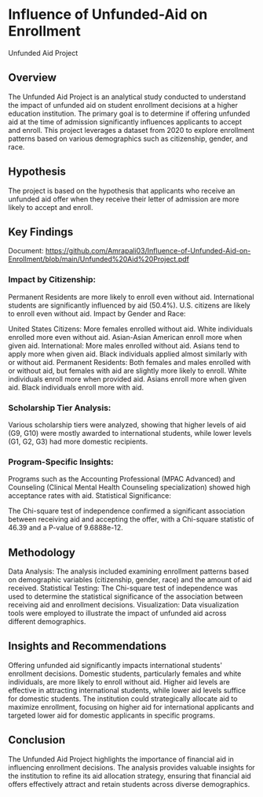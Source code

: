 # Influence of Unfunded-Aid on Enrollment


Unfunded Aid Project
## Overview
The Unfunded Aid Project is an analytical study conducted to understand the impact of unfunded aid on student enrollment decisions at a higher education institution. The primary goal is to determine if offering unfunded aid at the time of admission significantly influences applicants to accept and enroll. This project leverages a dataset from 2020 to explore enrollment patterns based on various demographics such as citizenship, gender, and race.

## Hypothesis
The project is based on the hypothesis that applicants who receive an unfunded aid offer when they receive their letter of admission are more likely to accept and enroll.

## Key Findings
Document: https://github.com/Amrapali03/Influence-of-Unfunded-Aid-on-Enrollment/blob/main/Unfunded%20Aid%20Project.pdf
### Impact by Citizenship:

Permanent Residents are more likely to enroll even without aid.
International students are significantly influenced by aid (50.4%).
U.S. citizens are likely to enroll even without aid.
Impact by Gender and Race:

United States Citizens:
More females enrolled without aid.
White individuals enrolled more even without aid.
Asian-Asian American enroll more when given aid.
International:
More males enrolled without aid.
Asians tend to apply more when given aid.
Black individuals applied almost similarly with or without aid.
Permanent Residents:
Both females and males enrolled with or without aid, but females with aid are slightly more likely to enroll.
White individuals enroll more when provided aid.
Asians enroll more when given aid.
Black individuals enroll more with aid.

### Scholarship Tier Analysis:

Various scholarship tiers were analyzed, showing that higher levels of aid (G9, G10) were mostly awarded to international students, while lower levels (G1, G2, G3) had more domestic recipients.

### Program-Specific Insights:

Programs such as the Accounting Professional (MPAC Advanced) and Counseling (Clinical Mental Health Counseling specialization) showed high acceptance rates with aid.
Statistical Significance:

The Chi-square test of independence confirmed a significant association between receiving aid and accepting the offer, with a Chi-square statistic of 46.39 and a P-value of 9.6888e-12.

## Methodology
Data Analysis: The analysis included examining enrollment patterns based on demographic variables (citizenship, gender, race) and the amount of aid received.
Statistical Testing: The Chi-square test of independence was used to determine the statistical significance of the association between receiving aid and enrollment decisions.
Visualization: Data visualization tools were employed to illustrate the impact of unfunded aid across different demographics.

## Insights and Recommendations
Offering unfunded aid significantly impacts international students' enrollment decisions.
Domestic students, particularly females and white individuals, are more likely to enroll without aid.
Higher aid levels are effective in attracting international students, while lower aid levels suffice for domestic students.
The institution could strategically allocate aid to maximize enrollment, focusing on higher aid for international applicants and targeted lower aid for domestic applicants in specific programs.

## Conclusion
The Unfunded Aid Project highlights the importance of financial aid in influencing enrollment decisions. The analysis provides valuable insights for the institution to refine its aid allocation strategy, ensuring that financial aid offers effectively attract and retain students across diverse demographics.
